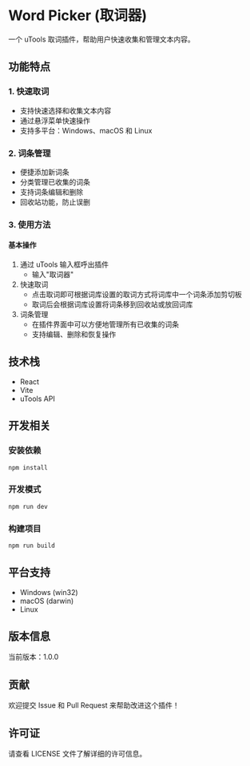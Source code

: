 # Word Picker (取词器)

一个 uTools 取词插件，帮助用户快速收集和管理文本内容。

## 功能特点

### 1. 快速取词
- 支持快速选择和收集文本内容
- 通过悬浮菜单快速操作
- 支持多平台：Windows、macOS 和 Linux

### 2. 词条管理
- 便捷添加新词条
- 分类管理已收集的词条
- 支持词条编辑和删除
- 回收站功能，防止误删

### 3. 使用方法

#### 基本操作
1. 通过 uTools 输入框呼出插件
   - 输入"取词器"
2. 快速取词
   - 点击取词即可根据词库设置的取词方式将词库中一个词条添加剪切板
   - 取词后会根据词库设置将词条移到回收站或放回词库
3. 词条管理
   - 在插件界面中可以方便地管理所有已收集的词条
   - 支持编辑、删除和恢复操作

## 技术栈
- React
- Vite
- uTools API

## 开发相关

### 安装依赖
```bash
npm install
```

### 开发模式
```bash
npm run dev
```

### 构建项目
```bash
npm run build
```

## 平台支持
- Windows (win32)
- macOS (darwin)
- Linux

## 版本信息
当前版本：1.0.0

## 贡献
欢迎提交 Issue 和 Pull Request 来帮助改进这个插件！

## 许可证
请查看 LICENSE 文件了解详细的许可信息。 